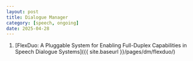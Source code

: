 ```yaml
---
layout: post
title: Dialogue Manager
category: [speech, ongoing]
date: 2025-04-28
---
```


1. [FlexDuo: A Pluggable System for Enabling Full-Duplex Capabilities in Speech Dialogue Systems]({{ site.baseurl }}/pages/dm/flexduo/)